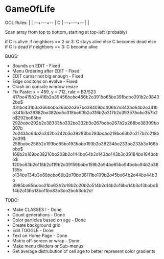 # GameOfLife

GOL Rules:
      |   |
    --+---+--
      | C |
    --+---+--
      |   |

Scan array from top to bottom, starting at top-left (probably)

if C is alive:
  if neighbors == 2 or 3:
    C stays alive
  else
    C becomes dead
else if C is dead
  if neighbors == 3:
    C become alive

BUGS:
- Bounds on EDIT - Fixed
- Menu Ordering after EDIT - Fixed
- EDIT curosr not big enough - Fixed
- Edge coditons on evolve - Fixed
- Crash on console window resize
- Fix Paste:
x = 459, y = 712, rule = B3/S23
417bo$415b2o$416b2o39$456bobo$456b2o$391bo65bo$391bobo$391b2o38$432bo$
431bo$431b3o$366bobo$366b2o$367bo38$408bo$406b2o$342bo64b2o$341bo$341b
3o39$382bo$382bobo$318bo63b2o$316b2o$317b2o39$357bobo$357b2o$292bo65bo
$292bobo$292b2o38$333bo$332bo$332b3o$267bobo$267b2o$268bo38$309bo$307b
2o$243bo64b2o$242bo$242b3o39$283bo$283bobo$219bo63b2o$217b2o$218b2o39$
258bobo$258b2o$193bo65bo$193bobo$193b2o38$234bo$233bo$233b3o$168bobo$
168b2o$169bo38$210bo$208b2o$144bo64b2o$143bo$143b3o39$184bo$184bobo$
120bo63b2o$118b2o$119b2o39$159bobo$159b2o$94bo65bo$94bobo$94b2o38$135b
o$134bo$134b3o$69bobo$69b2o$70bo38$111bo$109b2o$45bo64b2o$44bo$44b3o
39$85bo$85bobo$21bo63b2o$19b2o$20b2o5$14b2o$14b2o$16bo$14b3o$13bobo$
14b2o$13bo$13bo$11bo8$3o$3o$o2bo$b3o$b2o!

TODO:
- Make CLASSES ! - Done
- Count generations - Done
- Color particles based on age - Done
- Create background grid
- Edit TOGGLE - Done
- Text on Home Page - Done
- Matrix off-screen or wrap - Done
- Make menu dividers or Sub-menus
- Get average distrubution of cell age to better represent color gradients